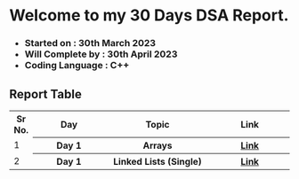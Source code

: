 # Welcome to my 30 Days DSA Report.
### <ul><li>Started on : 30th March 2023</li><li>Will Complete by : 30th April 2023</li><li>Coding Language  : C++</li></ul>

## Report Table
<div align="center">
<table>
<tr>
<th>Sr No.</th>
<th width="240">Day</th>
<th width="340">Topic </th>
<th width="270">Link</th>

</tr>
<tr>
<td>1</td>
  <th width="240">Day 1</th>
<th width="340">Arrays </th>
<th width="270"><a href="./Topics/Arrays">Link</a></th>

</tr>
<tr>
<td>2</td>
  <th width="240">Day 1</th>
<th width="340">Linked Lists (Single) </th>
<th width="270"><a href="./Topics/LinkedLists">Link</a></th>

</tr>
</table>
